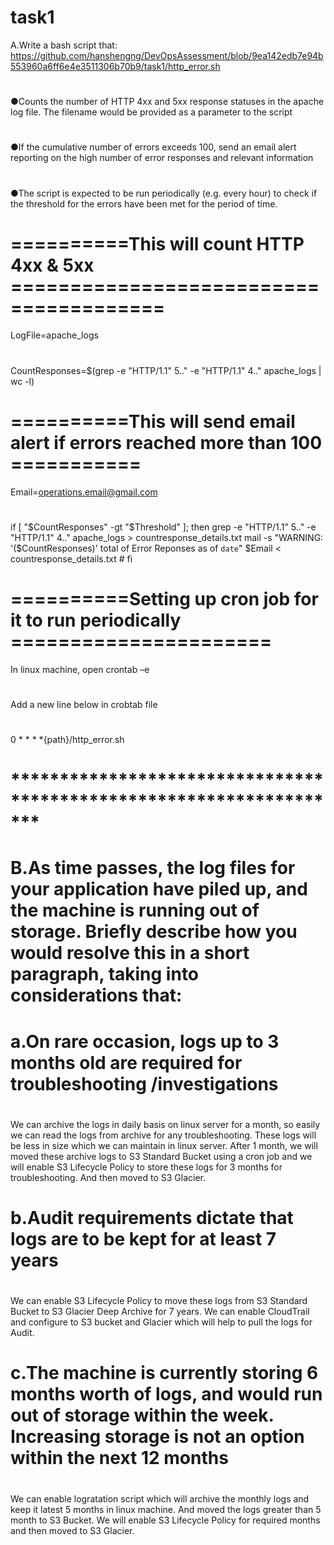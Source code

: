 # task1
A.Write   a   bash   script   that:  https://github.com/hanshengng/DevOpsAssessment/blob/9ea142edb7e94b553960a6ff6e4e3511306b70b9/task1/http_error.sh
#
●Counts   the   number   of   HTTP   4xx   and   5xx   response   statuses   in   the   apache log   file.   The   filename   would   be   provided   as   a   parameter   to   the   script 
#
●If   the   cumulative   number   of   errors   exceeds   100,   send   an   email   alert reporting   on   the   high   number   of   error   responses   and   relevant   information 
#
●The   script   is   expected   to   be   run   periodically   (e.g.   every   hour)   to   check   if the   threshold   for   the   errors   have   been   met   for   the   period   of   time.

# ==========This will count HTTP 4xx & 5xx =======================================
LogFile=apache_logs
#
CountResponses=$(grep -e "HTTP/1\.1\" 5.." -e "HTTP/1\.1\" 4.." apache_logs | wc -l)

# ==========This will send email alert if errors reached more than 100 ===========
Email=operations.email@gmail.com
#
if [ "$CountResponses" -gt "$Threshold" ]; then
    grep -e "HTTP/1\.1\" 5.." -e "HTTP/1\.1\" 4.." apache_logs > countresponse_details.txt
    mail -s "WARNING: '($CountResponses)' total of Error Reponses as of `date`" $Email < countresponse_details.txt
    #
fi

# ==========Setting up cron job for it to run periodically ======================
In linux machine, open crontab –e
#
Add a new line below in crobtab file
#
0 * * * *{path}/http_error.sh

# *******************************************************************
# B.As   time   passes,   the   log   files   for   your   application   have   piled   up,   and   the   machine is   running   out   of   storage.   Briefly   describe   how   you   would   resolve   this   in   a   short paragraph,   taking   into   considerations   that: 
# a.On   rare   occasion,   logs   up   to   3   months   old   are   required   for   troubleshooting /investigations 
#
We can archive the logs in daily basis on linux server for a month, so easily we can read the logs from archive for any troubleshooting. These logs will be less in size which we can maintain in linux server.
After 1 month, we will moved these archive logs to S3 Standard Bucket using a cron job and we will enable S3 Lifecycle Policy to store these logs for 3 months for troubleshooting. 
And then moved to S3 Glacier. 
#
# b.Audit   requirements   dictate   that   logs   are   to   be   kept   for   at   least   7   years 
#
We can enable S3 Lifecycle Policy to move these logs from S3 Standard Bucket to S3 Glacier Deep Archive for 7 years. We can enable CloudTrail and configure to S3 bucket and Glacier which will help to pull the logs for Audit. 
#
# c.The   machine   is   currently   storing   6   months   worth   of   logs,   and   would   run out   of   storage   within   the   week.   Increasing   storage   is   not   an   option   within the   next   12   months
#
We can enable logratation script which will archive the monthly logs and keep it latest 5 months in linux machine. And moved the logs greater than 5 month to S3 Bucket. 
We will enable S3 Lifecycle Policy for required months and then moved to S3 Glacier. 
